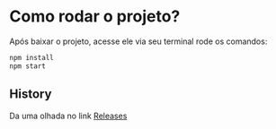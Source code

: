 # Como rodar o projeto?

Após baixar o projeto, acesse ele via seu terminal rode os comandos:

```sh
npm install
npm start
```

## History
Da uma olhada no link [Releases](https://reactflix-lemon.vercel.app/)
